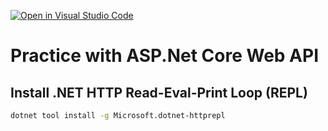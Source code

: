 [![Open in Visual Studio Code](https://open.vscode.dev/badges/open-in-vscode.svg)](https://open.vscode.dev/ChristianGrimberg/practice-dotnet-web-api)
# Practice with ASP.Net Core Web API
## Install .NET HTTP Read-Eval-Print Loop (REPL)
```bash
dotnet tool install -g Microsoft.dotnet-httprepl
```